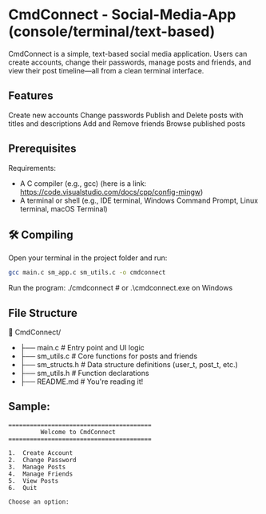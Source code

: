 # CmdConnect - Social-Media-App (console/terminal/text-based)

CmdConnect is a simple, text-based social media application. Users can create accounts, change their passwords, manage posts and friends, and view their post timeline—all from a clean terminal interface.

## Features

Create new accounts
Change passwords
Publish and Delete posts with titles and descriptions
Add and Remove friends
Browse published posts

## Prerequisites

Requirements:

- A C compiler (e.g., gcc) (here is a link: https://code.visualstudio.com/docs/cpp/config-mingw)
- A terminal or shell (e.g., IDE terminal, Windows Command Prompt, Linux terminal, macOS Terminal)

## 🛠️ Compiling

Open your terminal in the project folder and run:

```bash
gcc main.c sm_app.c sm_utils.c -o cmdconnect
```

Run the program:
./cmdconnect    # or .\cmdconnect.exe on Windows

 
## File Structure

📁 CmdConnect/
- ├── main.c             # Entry point and UI logic
- ├── sm_utils.c         # Core functions for posts and friends
- ├── sm_structs.h       # Data structure definitions (user_t, post_t, etc.)
- ├── sm_utils.h         # Function declarations
- ├── README.md          # You're reading it!

## Sample:

```
========================================                                                                                                                                                   
         Welcome to CmdConnect                                                                                                                                           
========================================

1.  Create Account
2.  Change Password
3.  Manage Posts
4.  Manage Friends
5.  View Posts
6.  Quit

Choose an option:
```
